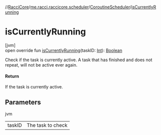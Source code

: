 //[RacciCore](../../../index.md)/[me.racci.raccicore.scheduler](../index.md)/[CoroutineScheduler](index.md)/[isCurrentlyRunning](is-currently-running.md)

# isCurrentlyRunning

[jvm]\
open override fun [isCurrentlyRunning](is-currently-running.md)(taskID: [Int](https://kotlinlang.org/api/latest/jvm/stdlib/kotlin/-int/index.html)): [Boolean](https://kotlinlang.org/api/latest/jvm/stdlib/kotlin/-boolean/index.html)

Check if the task is currently active. A task that has finished and does not repeat, will not be active ever again.

#### Return

If the task is currently active.

## Parameters

jvm

| | |
|---|---|
| taskID | The task to check |

